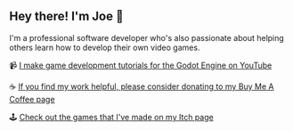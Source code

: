 ## Hey there! I'm Joe 👋  

I'm a professional software developer who's also passionate about helping others learn how to develop their own video games.

📹 [I make game development tutorials for the Godot Engine on YouTube](https://www.youtube.com/channel/UCLzFt-NdfCm8WFKTyqD0yJw/)

☕️ [If you find my work helpful, please consider donating to my Buy Me A Coffee page](https://www.buymeacoffee.com/jmbiv)

🕹 [Check out the games that I've made on my Itch page](https://jmbiv.itch.io/)

<!--
**josephmbustamante/josephmbustamante** is a ✨ _special_ ✨ repository because its `README.md` (this file) appears on your GitHub profile.

Here are some ideas to get you started:

- 🔭 I’m currently working on ...
- 🌱 I’m currently learning ...
- 👯 I’m looking to collaborate on ...
- 🤔 I’m looking for help with ...
- 💬 Ask me about ...
- 📫 How to reach me: ...
- 😄 Pronouns: ...
- ⚡ Fun fact: ...
-->
